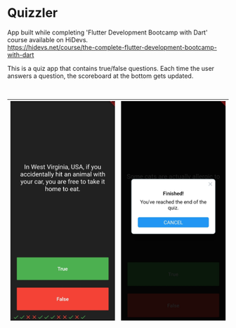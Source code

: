 # Quizzler

App built while completing 'Flutter Development Bootcamp with Dart' course available on HiDevs. <br/>
https://hidevs.net/course/the-complete-flutter-development-bootcamp-with-dart

This is a quiz app that contains true/false questions. Each time the user answers a question, the scoreboard at the bottom gets updated.  

<br/>

![alt](https://github.com/1psrishti/Quizzler/blob/master/images/main.jpeg?raw=true) | ![alt](https://github.com/1psrishti/Quizzler/blob/master/images/popup.jpeg?raw=true)
----- | -----

